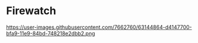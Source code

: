 # Firewatch
https://user-images.githubusercontent.com/7662760/63144864-d4147700-bfa9-11e9-84bd-748218e2dbb2.png
